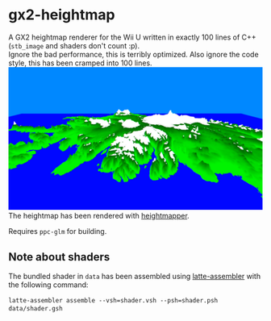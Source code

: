 # gx2-heightmap
A GX2 heightmap renderer for the Wii U written in exactly 100 lines of C++ (`stb_image` and shaders don't count :p).  
Ignore the bad performance, this is terribly optimized. Also ignore the code style, this has been cramped into 100 lines.
![](screenshot.png)
The heightmap has been rendered with [heightmapper](https://tangrams.github.io/heightmapper/).

Requires `ppc-glm` for building.  

## Note about shaders
The bundled shader in `data` has been assembled using [latte-assembler](https://github.com/decaf-emu/decaf-emu) with the following command:  
```
latte-assembler assemble --vsh=shader.vsh --psh=shader.psh data/shader.gsh
```
